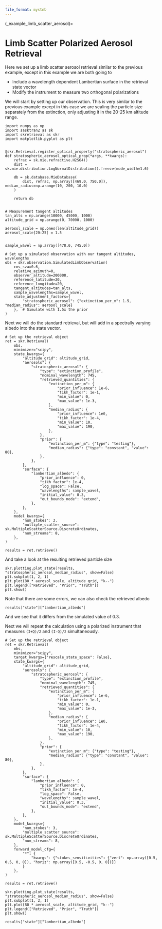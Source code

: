 ```yaml
---
file_format: mystnb
---
```


(_example_limb_scatter_aerosol)=
# Limb Scatter Polarized Aerosol Retrieval

Here we set up a limb scatter aerosol retrieval similar to the previous example, except in this
example we are both going to

- Include a wavelength dependent Lambertian surface in the retrieval state vector
- Modify the instrument to measure two orthogonal polarizations


We will start by setting up our observation.  This is very similar to the previous example except
in this case we are scaling the particle size separately from the extinction, only adjusting it in the
20-25 km altitude range.

```{code-cell}
import numpy as np
import sasktran2 as sk
import skretrieval as skr
import matplotlib.pyplot as plt


@skr.Retrieval.register_optical_property("stratospheric_aerosol")
def stratospheric_aerosol_optical_prop(*args, **kwargs):
    refrac = sk.mie.refractive.H2SO4()
    dist = sk.mie.distribution.LogNormalDistribution().freeze(mode_width=1.6)

    db = sk.database.MieDatabase(
        dist, refrac, np.array([469.0, 750.0]), median_radius=np.arange(10, 200, 10.0)
    )

    return db


# Measurement tangent altitudes
tan_alts = np.arange(10000, 45000, 1000)
altitude_grid = np.arange(0, 70000, 1000)

aerosol_scale = np.ones(len(altitude_grid))
aerosol_scale[20:25] = 1.5


sample_wavel = np.array([470.0, 745.0])

# Set up a simulated observation with our tangent altitudes, wavelengths
obs = skr.observation.SimulatedLimbObservation(
    cos_sza=0.6,
    relative_azimuth=0,
    observer_altitude=200000,
    reference_latitude=20,
    reference_longitude=20,
    tangent_altitudes=tan_alts,
    sample_wavelengths=sample_wavel,
    state_adjustment_factors={
        "stratospheric_aerosol": {"extinction_per_m": 1.5, "median_radius": aerosol_scale}
    },  # Simulate with 1.5x the prior
)

```


Next we will do the standard retrieval, but will add in a spectrally varying albedo into the state vector.

```{code-cell}
# Set up the retrieval object
ret = skr.Retrieval(
    obs,
    minimizer="scipy",
    state_kwargs={
        "altitude_grid": altitude_grid,
        "aerosols": {
            "stratospheric_aerosol": {
                "type": "extinction_profile",
                "nominal_wavelength": 745,
                "retrieved_quantities": {
                    "extinction_per_m": {
                        "prior_influence": 1e-6,
                        "tikh_factor": 1e-1,
                        "min_value": 0,
                        "max_value": 1e-3,
                    },
                    "median_radius": {
                        "prior_influence": 1e0,
                        "tikh_factor": 1e-4,
                        "min_value": 10,
                        "max_value": 190,
                    },
                },
                "prior": {
                    "extinction_per_m": {"type": "testing"},
                    "median_radius": {"type": "constant", "value": 80},
                },
            },
        },
        "surface": {
            "lambertian_albedo": {
                "prior_influence": 0,
                "tikh_factor": 1e-4,
                "log_space": False,
                "wavelengths": sample_wavel,
                "initial_value": 0.3,
                "out_bounds_mode": "extend",
            },
        },
    },
    model_kwargs={
        "num_stokes": 3,
        "multiple_scatter_source": sk.MultipleScatterSource.DiscreteOrdinates,
        "num_streams": 8,
    },
)

results = ret.retrieve()
```

And take a look at the resulting retrieved particle size

```{code-cell}
skr.plotting.plot_state(results, "stratospheric_aerosol_median_radius", show=False)
plt.subplot(1, 2, 1)
plt.plot(80 * aerosol_scale, altitude_grid, "k--")
plt.legend(["Retrieved", "Prior", "Truth"])
plt.show()
```

Note that there are some errors, we can also check the retrieved albedo

```{code-cell}
results["state"]["lambertian_albedo"]
```

And we see that it differs from the simulated value of 0.3.

Next we will repeat the calculation using a polarized instrument that measures `(I+Q)/2` and `(I-Q)/2` simultaneously.

```{code-cell}
# Set up the retrieval object
ret = skr.Retrieval(
    obs,
    minimizer="scipy",
    target_kwargs={"rescale_state_space": False},
    state_kwargs={
        "altitude_grid": altitude_grid,
        "aerosols": {
            "stratospheric_aerosol": {
                "type": "extinction_profile",
                "nominal_wavelength": 745,
                "retrieved_quantities": {
                    "extinction_per_m": {
                        "prior_influence": 1e-6,
                        "tikh_factor": 1e-1,
                        "min_value": 0,
                        "max_value": 1e-3,
                    },
                    "median_radius": {
                        "prior_influence": 1e0,
                        "tikh_factor": 1e-4,
                        "min_value": 10,
                        "max_value": 190,
                    },
                },
                "prior": {
                    "extinction_per_m": {"type": "testing"},
                    "median_radius": {"type": "constant", "value": 80},
                },
            },
        },
        "surface": {
            "lambertian_albedo": {
                "prior_influence": 0,
                "tikh_factor": 1e-4,
                "log_space": False,
                "wavelengths": sample_wavel,
                "initial_value": 0.3,
                "out_bounds_mode": "extend",
            },
        },
    },
    model_kwargs={
        "num_stokes": 3,
        "multiple_scatter_source": sk.MultipleScatterSource.DiscreteOrdinates,
        "num_streams": 8,
    },
    forward_model_cfg={
        "*": {
            "kwargs": {"stokes_sensitivities": {"vert": np.array([0.5, 0.5, 0, 0]), "horiz": np.array([0.5, -0.5, 0, 0])}}
        }
    },
)

results = ret.retrieve()
```

```{code-cell}
skr.plotting.plot_state(results, "stratospheric_aerosol_median_radius", show=False)
plt.subplot(1, 2, 1)
plt.plot(80 * aerosol_scale, altitude_grid, "k--")
plt.legend(["Retrieved", "Prior", "Truth"])
plt.show()
```


```{code-cell}
results["state"]["lambertian_albedo"]
```
